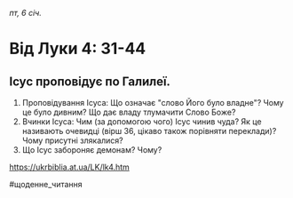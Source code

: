 
_пт, 6 січ._

# Від Луки 4: 31-44

## Ісус проповідує по Галилеї.
1. Проповідування Ісуса: Що означає "слово Його було владне"? Чому це було дивним? Що дає владу тлумачити Слово Боже?
2. Вчинки Ісуса: Чим (за допомогою чого) Ісус чинив чуда? Як це називають очевидці (вірш 36, цікаво також порівняти переклади)? Чому присутні злякалися?
3. Що Ісус забороняє демонам? Чому?

https://ukrbiblia.at.ua/LK/lk4.htm

#щоденне_читання
